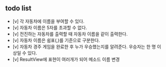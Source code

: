 ## todo list

- [v] 각 자동차에 이름을 부여할 수 있다.
- [v] 자동차 이름은 5자를 초과할 수 없다.
- [v] 전진하는 자동차를 출력할 때 자동차 이름을 같이 출력한다.
- [v] 자동차 이름은 쉼표(,)를 기준으로 구분한다.
- [v] 자동차 경주 게임을 완료한 후 누가 우승했는지를 알려준다. 우승자는 한 명 이상일 수 있다.
- [v] ResultView에 표현이 여러개가 되어 메소드 이름 변경